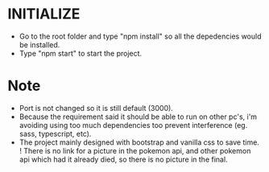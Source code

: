 # INITIALIZE
- Go to the root folder and type "npm install" so all the depedencies would be installed.
- Type "npm start" to start the project.

# Note
- Port is not changed so it is still default (3000).
- Because the requirement said it should be able to run on other pc's, i'm avoiding using too much dependencies too prevent interference (eg. sass, typescript, etc).
- The project mainly designed with bootstrap and vanilla css to save time.
! There is no link for a picture in the pokemon api, and other pokemon api which had it already died, so there is no picture in the final. 
